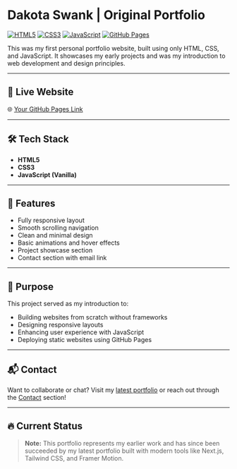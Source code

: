 # Dakota Swank | Original Portfolio

[![HTML5](https://img.shields.io/badge/HTML5-E34F26?style=for-the-badge&logo=html5&logoColor=white)](https://developer.mozilla.org/en-US/docs/Web/HTML)
[![CSS3](https://img.shields.io/badge/CSS3-1572B6?style=for-the-badge&logo=css3&logoColor=white)](https://developer.mozilla.org/en-US/docs/Web/CSS)
[![JavaScript](https://img.shields.io/badge/JavaScript-F7DF1E?style=for-the-badge&logo=javascript&logoColor=black)](https://developer.mozilla.org/en-US/docs/Web/JavaScript)
[![GitHub Pages](https://img.shields.io/badge/Hosted_on-GitHub_Pages-181717?style=for-the-badge&logo=github&logoColor=white)](https://pages.github.com/)

This was my first personal portfolio website, built using only HTML, CSS, and JavaScript. It showcases my early projects and was my introduction to web development and design principles.

---

## 🔗 Live Website

🌐 [Your GitHub Pages Link](https://d-swank.github.io/my-portfolio-v1)

---

## 🛠 Tech Stack

- **HTML5**
- **CSS3**
- **JavaScript (Vanilla)**

---

## 🎨 Features

- Fully responsive layout
- Smooth scrolling navigation
- Clean and minimal design
- Basic animations and hover effects
- Project showcase section
- Contact section with email link

---

## 📖 Purpose

This project served as my introduction to:

- Building websites from scratch without frameworks
- Designing responsive layouts
- Enhancing user experience with JavaScript
- Deploying static websites using GitHub Pages

---

## 📬 Contact

Want to collaborate or chat? Visit my [latest portfolio](https://www.swanksoftware.com) or reach out through the [Contact](https://www.swanksoftware.com/#contact) section!

---

## 🔥 Current Status

> **Note:** This portfolio represents my earlier work and has since been succeeded by my latest portfolio built with modern tools like Next.js, Tailwind CSS, and Framer Motion.
